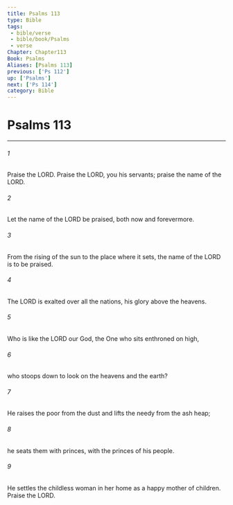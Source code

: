 ```yaml
---
title: Psalms 113
type: Bible
tags:
 - bible/verse
 - bible/book/Psalms
 - verse
Chapter: Chapter113
Book: Psalms
Aliases: [Psalms 113]
previous: ['Ps 112']
up: ['Psalms']
next: ['Ps 114']
category: Bible
---
```

# Psalms 113

***


###### 1 
Praise the LORD. Praise the LORD, you his servants; praise the name of the LORD. 

###### 2 
Let the name of the LORD be praised, both now and forevermore. 

###### 3 
From the rising of the sun to the place where it sets, the name of the LORD is to be praised. 

###### 4 
The LORD is exalted over all the nations, his glory above the heavens. 

###### 5 
Who is like the LORD our God, the One who sits enthroned on high, 

###### 6 
who stoops down to look on the heavens and the earth? 

###### 7 
He raises the poor from the dust and lifts the needy from the ash heap; 

###### 8 
he seats them with princes, with the princes of his people. 

###### 9 
He settles the childless woman in her home as a happy mother of children. Praise the LORD. 
